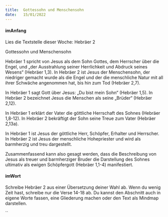 ```yaml
---
title:  Gottessohn und Menschensohn
date:   15/01/2022
---
```


#### imAnfang

Lies die Textstelle dieser Woche: Hebräer 2

Gottessohn und Menschensohn

Hebräer 1 spricht von Jesus als dem Sohn Gottes, dem Herrscher über die Engel, und „der Ausstrahlung seiner Herrlichkeit und Abdruck seines Wesens“ (Hebräer 1,3). In Hebräer 2 ist Jesus der Menschensohn, der niedriger gemacht wurde als die Engel und der die menschliche Natur mit all ihrer Schwäche angenommen hat, bis hin zum Tod (Hebräer 2,7).

In Hebräer 1 sagt Gott über Jesus: „Du bist mein Sohn“ (Hebräer 1,5). In Hebräer 2 bezeichnet Jesus die Menschen als seine „Brüder“ (Hebräer 2,12).

In Hebräer 1 erklärt der Vater die göttliche Herrschaft des Sohnes (Hebräer 1,8-12). In Hebräer 2 bekräftigt der Sohn seine Treue zum Vater (Hebräer 2,13a).

In Hebräer 1 ist Jesus der göttliche Herr, Schöpfer, Erhalter und Herrscher. In Hebräer 2 ist Jesus der menschliche Hohepriester und wird als barmherzig und treu dargestellt.

Zusammenfassend kann also gesagt werden, dass die Beschreibung von Jesus als treuer und barmherziger Bruder die Darstellung des Sohnes ultimativ als ewigen Schöpfergott (Hebräer 1,1-4) manifestiert.

#### imWort

Schreibe Hebräer 2 aus einer Übersetzung deiner Wahl ab. Wenn du wenig Zeit hast, schreibe nur die Verse 14-18 ab. Du kannst den Abschnitt auch in eigene Worte fassen, eine Gliederung machen oder den Text als Mindmap darstellen.

``
